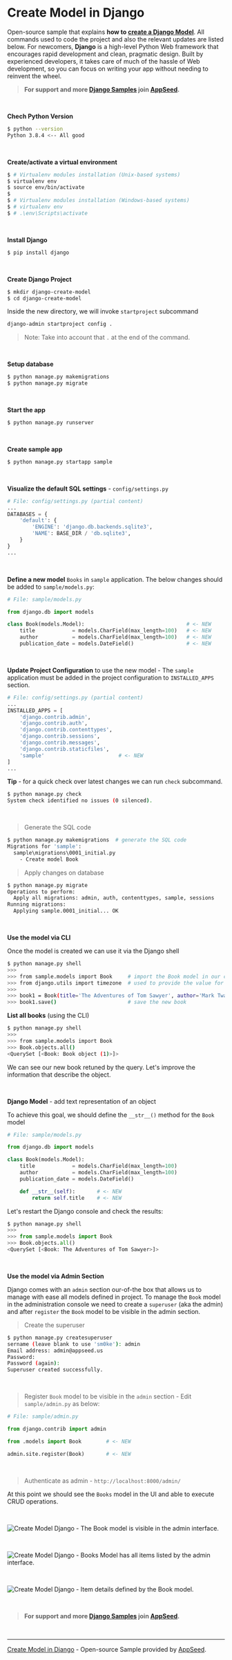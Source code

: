 # Create Model in Django

Open-source sample that explains **how to [create a Django Model](https://docs.appseed.us/samples/django/create-model)**. All commands used to code the project and also the relevant updates are listed below. For newcomers, **Django** is a high-level Python Web framework that encourages rapid development and clean, pragmatic design. Built by experienced developers, it takes care of much of the hassle of Web development, so you can focus on writing your app without needing to reinvent the wheel. 

> **For support and more [Django Samples](https://appseed.us/admin-dashboards/django) join [AppSeed](https://appseed.us).**

<br />

**Chech Python Version**

```bash
$ python --version
Python 3.8.4 <-- All good
```

<br />

**Create/activate a virtual environment**

```bash
$ # Virtualenv modules installation (Unix-based systems)
$ virtualenv env
$ source env/bin/activate
$
$ # Virtualenv modules installation (Windows-based systems)
$ # virtualenv env
$ # .\env\Scripts\activate
```

<br />

**Install Django**

```bash
$ pip install django
```

<br />

**Create Django Project**

```bash
$ mkdir django-create-model
$ cd django-create-model
```

Inside the new directory, we will invoke `startproject` subcommand

```bash
django-admin startproject config .
``` 

> Note: Take into account that `.` at the end of the command.

<br />

**Setup database**

```bash
$ python manage.py makemigrations
$ python manage.py migrate
```

<br />

**Start the app**

```bash
$ python manage.py runserver 
```

<br />

**Create sample app**

```bash
$ python manage.py startapp sample
```

<br />

**Visualize the default SQL settings** - `config/settings.py`

```python
# File: config/settings.py (partial content)
...
DATABASES = {
    'default': {
        'ENGINE': 'django.db.backends.sqlite3',
        'NAME': BASE_DIR / 'db.sqlite3',
    }
}
...
```

<br />

**Define a new model** `Books` in `sample` application. The below changes should be added to `sample/models.py`:

```python
# File: sample/models.py

from django.db import models                       

class Book(models.Model):                                 # <- NEW
    title            = models.CharField(max_length=100)   # <- NEW 
    author           = models.CharField(max_length=100)   # <- NEW
    publication_date = models.DateField()                 # <- NEW 
```

<br />

**Update Project Configuration** to use the new model - The `sample` application must be added in the project configuration to `INSTALLED_APPS` section.

```python
# File: config/settings.py (partial content)
...
INSTALLED_APPS = [
    'django.contrib.admin',
    'django.contrib.auth',
    'django.contrib.contenttypes',
    'django.contrib.sessions',
    'django.contrib.messages',
    'django.contrib.staticfiles',
    'sample'                        # <- NEW 
]
...
```

**Tip** - for a quick check over latest changes we can run `check` subcommand. 

```bash
$ python manage.py check
System check identified no issues (0 silenced).  
```

<br />

> Generate the SQL code 

```bash
$ python manage.py makemigrations  # generate the SQL code
Migrations for 'sample':
  sample\migrations\0001_initial.py
    - Create model Book
```

> Apply changes on database

```bash
$ python manage.py migrate
Operations to perform:
  Apply all migrations: admin, auth, contenttypes, sample, sessions
Running migrations:
  Applying sample.0001_initial... OK
```

<br />

**Use the model via CLI**

Once the model is created we can use it via the Django shell

```bash
$ python manage.py shell
>>> 
>>> from sample.models import Book     # import the Book model in our context
>>> from django.utils import timezone  # used to provide the value for publication_date
>>>
>>> book1 = Book(title='The Adventures of Tom Sawyer', author='Mark Twain', publication_date=timezone.now() )
>>> book1.save()                       # save the new book
```

**List all books** (using the CLI)

```bash
$ python manage.py shell
>>> 
>>> from sample.models import Book
>>> Book.objects.all()
<QuerySet [<Book: Book object (1)>]>
```

We can see our new book retuned by the query. Let's improve the information that describe the object.

<br />

**Django Model** - add text representation of an object

To achieve this goal, we should define the `__str__()` method for the `Book` model

```python
# File: sample/models.py

from django.db import models                       

class Book(models.Model): 
    title            = models.CharField(max_length=100) 
    author           = models.CharField(max_length=100)
    publication_date = models.DateField() 

    def __str__(self):       # <- NEW
        return self.title    # <- NEW
```

Let's restart the Django console and check the results:

```python
$ python manage.py shell
>>> 
>>> from sample.models import Book
>>> Book.objects.all()
<QuerySet [<Book: The Adventures of Tom Sawyer>]>
```

<br />

**Use the model via Admin Section**

Django comes with an `admin` section our-of-the box that allows us to manage with ease all models defined in project. 
To manage the `Book` model in the administration console we need to create a `superuser` (aka the admin) and after `register` the `Book` model to be visible in the admin section.

> Create the superuser 

```bash
$ python manage.py createsuperuser
sername (leave blank to use 'sm0ke'): admin
Email address: admin@appseed.us
Password: 
Password (again):
Superuser created successfully.
```

<br />

> Register `Book` model to be visible in the `admin` section - Edit `sample/admin.py` as below:

```python
# File: sample/admin.py

from django.contrib import admin

from .models import Book        # <- NEW

admin.site.register(Book)       # <- NEW
```

<br />

> Authenticate as admin - `http://localhost:8000/admin/`

At this point we should see the `Books` model in the UI and able to execute CRUD operations. 

<br />

![Create Model Django - The Book model is visible in the admin interface.](https://user-images.githubusercontent.com/51070104/122179419-2c5f7d00-ce90-11eb-84ad-d51fb05d5521.png)

<br />

![Create Model Django - Books Model has all items listed by the admin interface.](https://user-images.githubusercontent.com/51070104/122179527-4bf6a580-ce90-11eb-91f2-6f1c19a57bec.png)

<br />

![Create Model Django - Item details defined by the Book model.](https://user-images.githubusercontent.com/51070104/122179742-78122680-ce90-11eb-81bb-42477db9460b.png)

<br />

> **For support and more [Django Samples](https://appseed.us/admin-dashboards/django) join [AppSeed](https://appseed.us).**

<br />

---
[Create Model in Django](https://docs.appseed.us/samples/django/create-model) - Open-source Sample provided by [AppSeed](https://appseed.us/app-generator).
